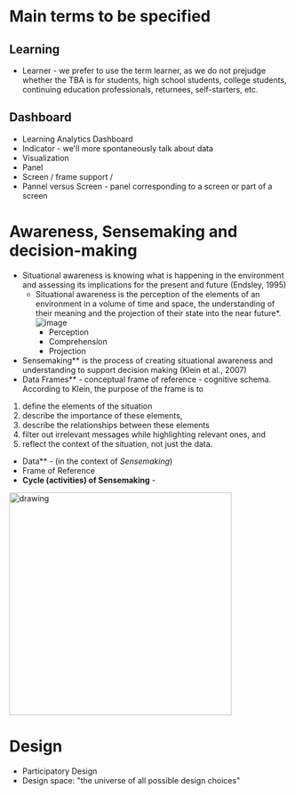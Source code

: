 # Main terms to be specified

## Learning
* Learner - we prefer to use the term learner, as we do not prejudge whether the TBA is for students, high school students, college students, continuing education professionals, returnees, self-starters, etc.

## Dashboard
* Learning Analytics Dashboard
* Indicator - we'll more spontaneously talk about data
* Visualization
* Panel
* Screen / frame support / 
* Pannel versus Screen - panel corresponding to a screen or part of a screen

# Awareness, Sensemaking and decision-making
* Situational awareness is knowing what is happening in the environment and assessing its implications for the present and future (Endsley, 1995)
  * Situational awareness is the perception of the elements of an environment in a volume of time and space, the understanding of their meaning and the projection of their state into the near future*.
  ![image](https://user-images.githubusercontent.com/1502610/128497229-2bfa595d-1683-495d-a7af-02aee1268959.png)
    * Perception
    * Comprehension
    * Projection
* Sensemaking** is the process of creating situational awareness and understanding to support decision making (Klein et al., 2007)
* Data Frames** - conceptual frame of reference - cognitive schema. According to Klein, the purpose of the frame is to 
1. define the elements of the situation 
2. describe the importance of these elements, 
3. describe the relationships between these elements
4. filter out irrelevant messages while highlighting relevant ones, and 
5. reflect the context of the situation, not just the data. 
* Data** - (in the context of *Sensemaking*) 
* Frame of Reference 
* **Cycle (activities) of Sensemaking** - 
<img src="https://user-images.githubusercontent.com/1502610/128508670-99884909-5eee-40b5-b930-569b5a22413f.png" alt="drawing" width="400"/>



# Design
* Participatory Design
* Design space: "the universe of all possible design choices"


